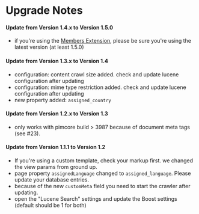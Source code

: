 # Upgrade Notes

#### Update from Version 1.4.x to Version 1.5.0
- if you're using the [Members Extension](https://github.com/dachcom-digital/pimcore-members), please be sure you're using the latest version (at least 1.5.0)

#### Update from Version 1.3.x to Version 1.4
- configuration: content crawl size added. check and update lucene configuration after updating
- configuration: mime type restriction added. check and update lucene configuration after updating
- new property added: `assigned_country`

#### Update from Version 1.2.x to Version 1.3
- only works with pimcore build > 3987 because of document meta tags (see #23).

#### Update from Version 1.1.1 to Version 1.2
- If you're using a custom template, check your markup first. we changed the view params from ground up.
- page property `assignedLanguage` changed to `assigned_language`. Please update your database entries.
- because of the new `customMeta` field you need to start the crawler after updating.
- open the "Lucene Search" settings and update the Boost settings (default should be 1 for both)
